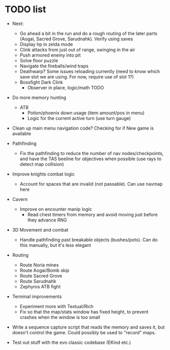 # TODO list

* Next:
  * Go ahead a bit in the run and do a rough routing of the later parts (Aogai, Sacred Grove, Sarudnahk). Verify using saves
  * Display hp in zelda mode
  * Clink attacks from just out of range, swinging in the air
  * Push armored enemy into pit
  * Solve floor puzzle
  * Navigate the fireballs/wind traps
  * Deathwarp? Some issues reloading currently (need to know which save slot we are using. For now, require use of slot 1?)
  * Bossfight Dark Clink
    * Observer in place, logic/math TODO

* Do more memory hunting
  * ATB
    * Potion/phoenix down usage (item amount/pos in menu)
    * Logic for the current active turn (use turn gauge)

* Clean up main menu navigation code? Checking for if New game is available
* Pathfinding
  * Fix the pathfinding to reduce the number of nav nodes/checkpoints, and have the TAS beeline for objectives when possible (use rays to detect map collision)
* Improve knights combat logic
  * Account for spaces that are invalid (not passable). Can use navmap here
* Cavern
  * Improve on encounter manip logic
    * Read chest timers from memory and avoid moving just before they advance RNG
* 3D Movement and combat
  * Handle pathfinding past breakable objects (bushes/pots). Can do this manually, but it's less elegant
* Routing
  * Route Noria mines
  * Route Aogai/Bomb skip
  * Route Sacred Grove
  * Route Sarudnahk
  * Zephyros ATB fight

* Terminal improvements
  * Experiment more with Textual/Rich
  * Fix so that the map/stats window has fixed height, to prevent crashes when the window is too small

* Write a sequence capture script that reads the memory and saves it, but doesn't control the game. Could possibly be used to "record" maps.

* Test out stuff with the evo classic codebase (EKind etc.)
